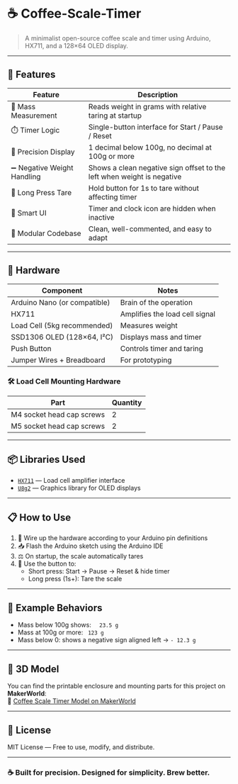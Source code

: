 # ☕ Coffee-Scale-Timer

> A minimalist open-source coffee scale and timer using Arduino, HX711, and a 128×64 OLED display.

---

## 🚀 Features

| Feature                        | Description                                                                 |
|-------------------------------|-----------------------------------------------------------------------------|
| 📏 Mass Measurement           | Reads weight in grams with relative taring at startup                       |
| ⏱️ Timer Logic                | Single-button interface for Start / Pause / Reset                           |
| 🎯 Precision Display          | 1 decimal below 100g, no decimal at 100g or more                            |
| ➖ Negative Weight Handling    | Shows a clean negative sign offset to the left when weight is negative     |
| 🔘 Long Press Tare            | Hold button for 1s to tare without affecting timer                          |
| 🧠 Smart UI                   | Timer and clock icon are hidden when inactive                               |
| 🧩 Modular Codebase           | Clean, well-commented, and easy to adapt                                    |

---

## 🔧 Hardware

| Component                     | Notes                                               |
|------------------------------|-----------------------------------------------------|
| Arduino Nano (or compatible) | Brain of the operation                              |
| HX711                        | Amplifies the load cell signal                     |
| Load Cell (5kg recommended)  | Measures weight                                     |
| SSD1306 OLED (128×64, I²C)   | Displays mass and timer                             |
| Push Button                  | Controls timer and taring                           |
| Jumper Wires + Breadboard    | For prototyping                                     |

### 🛠️ Load Cell Mounting Hardware

| Part                        | Quantity |
|----------------------------|----------|
| M4 socket head cap screws  | 2        |
| M5 socket head cap screws  | 2        |

---

## 📦 Libraries Used

- [`HX711`](https://github.com/bogde/HX711) — Load cell amplifier interface  
- [`U8g2`](https://github.com/olikraus/u8g2) — Graphics library for OLED displays

---

## 📋 How to Use

1. 🔌 Wire up the hardware according to your Arduino pin definitions  
2. 📥 Flash the Arduino sketch using the Arduino IDE  
3. ⚖️ On startup, the scale automatically tares  
4. 🔘 Use the button to:
   - Short press: Start → Pause → Reset & hide timer
   - Long press (1s+): Tare the scale

---

## 🧪 Example Behaviors

- Mass below 100g shows: `  23.5 g`  
- Mass at 100g or more: ` 123 g`  
- Mass below 0: shows a negative sign aligned left → `- 12.3 g`

---

## 🧱 3D Model

You can find the printable enclosure and mounting parts for this project on **MakerWorld**:  
🔗 [Coffee Scale Timer Model on MakerWorld](https://makerworld.com/en/models/1490847)

---

## 📜 License

MIT License — Free to use, modify, and distribute.

---

### ☕ Built for precision. Designed for simplicity. Brew better.
